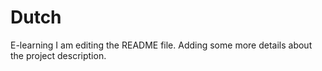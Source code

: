 # Dutch
E-learning
I am editing the README file. Adding some more details about the project description.


